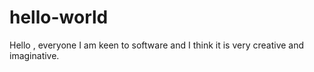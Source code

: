 # hello-world
  Hello , everyone
  I am keen to software and I think it is very creative and imaginative.
